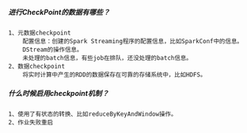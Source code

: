 
##### 进行CheckPoint的数据有哪些？
    1、元数据checkpoint
        配置信息：创建的Spark Streaming程序的配置信息，比如SparkConf中的信息。
        DStream的操作信息。
        未处理的batch信息，有些job在排队，还没处理的batch信息。
    2、数据checkpoint
        将实时计算中产生的RDD的数据保存在可靠的存储系统中，比如HDFS。

##### 什么时候启用checkpoint机制？
    1、使用了有状态的转换、比如reduceByKeyAndWindow操作。
    2、作业失败重启